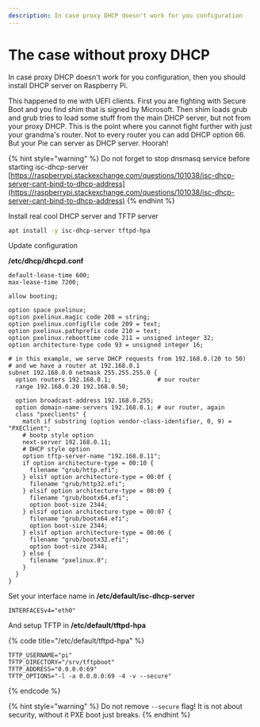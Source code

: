 ```yaml
---
description: In case proxy DHCP doesn't work for you configuration
---
```


# The case without proxy DHCP

In case proxy DHCP doesn't work for you configuration, then you should install DHCP server on Raspberry Pi.

This happened to me with UEFI clients. First you are fighting with Secure Boot and you find shim that is signed by Microsoft. Then shim loads grub and grub tries to load some stuff from the main DHCP server, but not from your proxy DHCP. This is the point where you cannot fight further with just your grandma's router. Not to every router you can add DHCP option 66. But your Pie can server as DHCP server. Hoorah!

{% hint style="warning" %}
Do not forget to stop dnsmasq service before starting isc-dhcp-server [https://raspberrypi.stackexchange.com/questions/101038/isc-dhcp-server-cant-bind-to-dhcp-address](https://raspberrypi.stackexchange.com/questions/101038/isc-dhcp-server-cant-bind-to-dhcp-address)
{% endhint %}

Install real cool DHCP server and TFTP server

```bash
apt install -y isc-dhcp-server tftpd-hpa
```

Update configuration

**/etc/dhcp/dhcpd.conf**

```
default-lease-time 600;
max-lease-time 7200;

allow booting;

option space pxelinux;
option pxelinux.magic code 208 = string;
option pxelinux.configfile code 209 = text;
option pxelinux.pathprefix code 210 = text;
option pxelinux.reboottime code 211 = unsigned integer 32;
option architecture-type code 93 = unsigned integer 16;

# in this example, we serve DHCP requests from 192.168.0.(20 to 50)
# and we have a router at 192.168.0.1
subnet 192.168.0.0 netmask 255.255.255.0 {
  option routers 192.168.0.1;             # our router
  range 192.168.0.20 192.168.0.50;

  option broadcast-address 192.168.0.255;
  option domain-name-servers 192.168.0.1; # our router, again
  class "pxeclients" {
    match if substring (option vendor-class-identifier, 0, 9) = "PXEClient";
    # bootp style option
    next-server 192.168.0.11;
    # DHCP style option
    option tftp-server-name "192.168.0.11";
    if option architecture-type = 00:10 {
      filename "grub/http.efi";
    } elsif option architecture-type = 00:0f {
      filename "grub/http32.efi";
    } elsif option architecture-type = 00:09 {
      filename "grub/bootx64.efi";
      option boot-size 2344;
    } elsif option architecture-type = 00:07 {
      filename "grub/bootx64.efi";
      option boot-size 2344;
    } elsif option architecture-type = 00:06 {
      filename "grub/bootx32.efi";
      option boot-size 2344;
    } else {
      filename "pxelinux.0";
    }
  }
}
```

Set your interface name in **/etc/default/isc-dhcp-server**

```
INTERFACESv4="eth0"
```

And setup TFTP in **/etc/default/tftpd-hpa**

{% code title="/etc/default/tftpd-hpa" %}
```
TFTP_USERNAME="pi"
TFTP_DIRECTORY="/srv/tftpboot"
TFTP_ADDRESS="0.0.0.0:69"
TFTP_OPTIONS="-l -a 0.0.0.0:69 -4 -v --secure"
```
{% endcode %}

{% hint style="warning" %}
Do not remove `--secure` flag! It is not about security, without it PXE boot just breaks.
{% endhint %}
